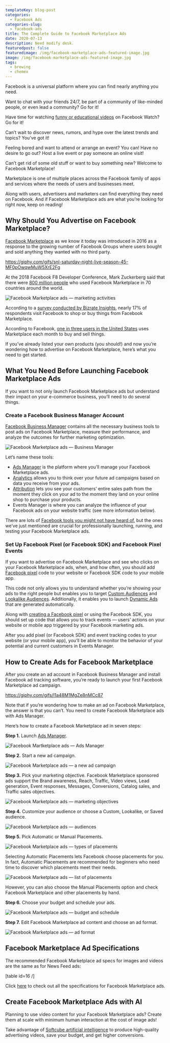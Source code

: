 ```yaml
---
templateKey: blog-post
categories:
  - Facebook Ads
categories-slug:
  - facebook-ads
title: The Complete Guide to Facebook Marketplace Ads
date: 2020-07-13
description: Need modify desk.
featuredpost: false
featuredimage: /img/facebook-marketplace-ads-featured-image.jpg
image: /img/facebook-marketplace-ads-featured-image.jpg
tags:
  - brewing
  - chemex
---
```

<!--StartFragment-->

Facebook is a universal platform where you can find nearly anything you need. 

Want to chat with your friends 24/7, be part of a community of like-minded people, or even lead a community? Go for it!

Have time for watching [funny or educational videos](https://softcube.com/best-facebook-video-ad-examples-2019/) on Facebook Watch? Go for it!

Can’t wait to discover news, rumors, and hype over the latest trends and topics? You’ve got it!

Feeling bored and want to attend or arrange an event? You can! Have no desire to go out? Host a live event or pay someone an online visit!

Can’t get rid of some old stuff or want to buy something new? Welcome to Facebook Marketplace!

Marketplace is one of multiple places across the Facebook family of apps and services where the needs of users and businesses meet.

Along with users, advertisers and marketers can find everything they need on Facebook. And if Facebook Marketplace ads are what you’re looking for right now, keep on reading!

## Why Should You Advertise on Facebook Marketplace?

[Facebook Marketplace](https://www.facebook.com/marketplace/) as we know it today was introduced in 2016 as a response to the growing number of Facebook Groups where users bought and sold anything they wanted with no third party.

https://giphy.com/gifs/snl-saturday-night-live-season-45-MF0pOwqwMuW5XrE2Fg

At the 2018 Facebook F8 Developer Conference, Mark Zuckerberg said that there were [800 million people](https://www.cnet.com/news/facebook-marketplace-is-used-in-70-countries-by-800-million-people-monthly/) who used Facebook Marketplace in 70 countries around the world.

![Facebook Marketplace ads — marketing activities](/img/facebook-marketplace-ads-marketing-activities.jpg)

According to a [survey conducted by Bizrate Insights](https://www.statista.com/statistics/275788/share-of-facebook-user-activities/), nearly 17% of respondents visit Facebook to shop or buy things from Facebook Marketplace.

According to Facebook, [one in three users in the United States](https://www.facebook.com/business/m/marketplace-ecommerce) uses Marketplace each month to buy and sell things.

If you’ve already listed your own products (you should!) and now you’re wondering how to advertise on Facebook Marketplace, here’s what you need to get started.

## What You Need Before Launching Facebook Marketplace Ads

If you want to not only launch Facebook Marketplace ads but understand their impact on your e-commerce business, you’ll need to do several things. 

### Create a Facebook Business Manager Account

[Facebook Business Manager](https://softcube.com/how-to-use-facebook-business-manager/) contains all the necessary business tools to post ads on Facebook Marketplace, measure their performance, and analyze the outcomes for further marketing optimization. 

![Facebook Marketplace ads — Business Manager](/img/facebook-marketplace-ads-business-manager.jpg)

Let’s name these tools:

- [Ads Manager](https://softcube.com/tips-and-tricks-for-facebook-ads-manager/) is the platform where you’ll manage your Facebook Marketplace ads.
- [Analytics](https://analytics.facebook.com/) allows you to think over your future ad campaigns based on data you receive from your ads.
- [Attribution](https://www.facebook.com/business/measurement/attribution) lets you see your customers’ entire sales path from the moment they click on your ad to the moment they land on your online shop to purchase your products.
- Events Manager is where you can analyze the influence of your Facebook ads on your website traffic (see more information below).

There are lots of [Facebook tools you might not have heard of](https://softcube.com/best-facebook-ad-tools/), but the ones we’ve just mentioned are crucial for professionally launching, running, and testing your Facebook Marketplace ads.

### Set Up Facebook Pixel (or Facebook SDK) and Facebook Pixel Events

If you want to advertise on Facebook Marketplace and see who clicks on your Facebook Marketplace ads, when, and how often, you should add [Facebook pixel](https://softcube.com/what-is-facebook-pixel-and-why-use-it/) code to your website or Facebook SDK code to your mobile app.

This code not only allows you to understand whether you’re showing your ads to the right people but enables you to target [Custom Audiences](https://softcube.com/facebook-audience-network-complete-guide/) and [Lookalike Audiences](https://softcube.com/how-to-use-facebook-lookalike-audiences/). Additionally, it enables you to launch [Dynamic Ads](https://softcube.com/facebook-dynamic-product-ads/) that are generated automatically.

Along with [creating a Facebook pixel](https://softcube.com/how-to-create-a-facebook-pixel/) or using the Facebook SDK, you should set up code that allows you to track events — users’ actions on your website or mobile app triggered by your Facebook marketing ads. 

After you add pixel (or Facebook SDK) and event tracking codes to your website (or your mobile app), you’ll be able to monitor the behavior of your potential and current customers in Events Manager.

## How to Create Ads for Facebook Marketplace

After you create an ad account in Facebook Business Manager and install Facebook ad tracking software, you’re ready to launch your first Facebook Marketplace ad campaign.

https://giphy.com/gifs/l1a48M1MgZe8nMCc87

Note that if you’re wondering how to make an ad on Facebook Marketplace, the answer is that you can’t. You need to create Facebook Marketplace ads with Ads Manager.

Here’s how to create a Facebook Marketplace ad in seven steps:

**Step 1.** Launch [Ads Manager](https://www.facebook.com/adsmanager/).

![Facebook Martketplace ads — Ads Manager](/img/facebook-marketplace-ads-ads-manager.jpg)

**Step 2.** Start a new ad campaign.

![Facebook Marketplace ads — a new ad campaign](/img/facebook-marketplace-ads-new-campaign.jpg)

**Step 3.** Pick your marketing objective. Facebook Marketplace sponsored ads support the Brand awareness, Reach, Traffic, Video views, Lead generation, Event responses, Messages, Conversions, Catalog sales, and Traffic sales objectives.

![Facebook Marketplace ads — marketing objectives](/img/facebook-marketplace-ads-marketing-objectives-1024x508.jpg)

**Step 4.** Customize your audience or choose a Custom, Lookalike, or Saved audience.

![Facebook Marketplace ads — audiences](/img/facebook-marketplace-ads-targeting.jpg)

**Step 5.** Pick Automatic or Manual Placements.

![Facebook Marketplace ads — types of placements](/img/facebook-marketplace-ads-types-of-placements.jpg)

Selecting Automatic Placements lets Facebook choose placements for you. In fact, Automatic Placements are recommended for beginners who need time to discover which placements meet their needs.

![Facebook Marketplace ads — list of placements](/img/facebook-marketplace-ads-placements.jpg)

However, you can also choose the Manual Placements option and check Facebook Marketplace and other placements by hand.

**Step 6.** Choose your budget and schedule your ads.

![Facebook Marketplace ads — budget and schedule](/img/facebook-marketplace-ads-budget-and-spending.jpg)

**Step 7.** Edit Facebook Marketplace ad content and choose an ad format.

![Facebook Marketplace ads — ad format](/img/facebook-marketplace-ads-format-1024x465.jpg)

## Facebook Marketplace Ad Specifications

The recommended Facebook Marketplace ad specs for images and videos are the same as for News Feed ads:

\[table id=16 /\]

Click [here](https://www.facebook.com/business/ads-guide/image/facebook-marketplace) to check out all the specifications for Facebook Marketplace ads.

## Create Facebook Marketplace Ads with AI

Planning to use video content for your Facebook Marketplace ads? Create them at scale with minimum human interaction at the cost of image ads!

Take advantage of [Softcube artificial intelligence](http://softcube.com/) to produce high-quality advertising videos, save your budget, and get higher conversions.
